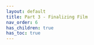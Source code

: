 ```yaml
---
layout: default
title: Part 3 - Finalizing Film
nav_order: 6
has_children: true
has_toc: true
---
```

